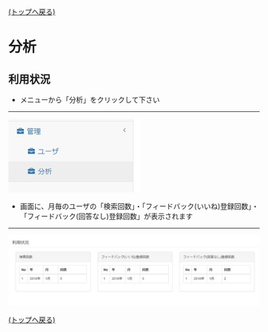 [(トップへ戻る)](../)
# 分析
## 利用状況
- メニューから「分析」をクリックして下さい

------------------------------------
![1](../img/analytics/analytics_1.jpg)

- 画面に、月毎のユーザの「検索回数」・「フィードバック(いいね)登録回数」・「フィードバック(回答なし)登録回数」が表示されます

------------------------------------
![2](../img/analytics/analytics_2.jpg)

[(トップへ戻る)](../)